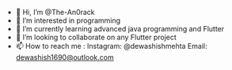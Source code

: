 - 👋 Hi, I’m @The-An0rack
- 👀 I’m interested in programming
- 🌱 I’m currently learning advanced java programming and Flutter
- 💞️ I’m looking to collaborate on any Flutter project
- 📫 How to reach me : 
          Instagram: @dewashishmehta
          Email:  dewashish1690@outlook.com

<!---
The-An0rack/The-An0rack is a ✨ special ✨ repository because its `README.md` (this file) appears on your GitHub profile.
You can click the Preview link to take a look at your changes.
--->
